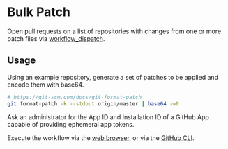 # Bulk Patch

Open pull requests on a list of repositories with changes from one or more patch files via
[workflow_dispatch](https://docs.github.com/en/actions/using-workflows/events-that-trigger-workflows#workflow_dispatch).

## Usage

Using an example repository, generate a set of patches to be applied and encode them with base64.

```bash
# https://git-scm.com/docs/git-format-patch
git format-patch -k --stdout origin/master | base64 -w0
```

Ask an administrator for the App ID and Installation ID of a GitHub App capable of providing ephemeral app tokens.

Execute the workflow via the [web browser](https://docs.github.com/en/actions/managing-workflow-runs/manually-running-a-workflow?tool=webui),
or via the [GitHub CLI](https://docs.github.com/en/actions/managing-workflow-runs/manually-running-a-workflow?tool=cli).
